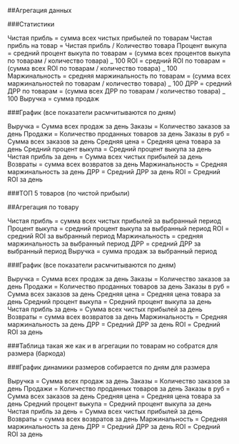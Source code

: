 ##Агрегация данных

###Статистики

Чистая прибль = сумма всех чистых прибылей по товарам
Чистая прибль на товар = Чистая прибль / Количество товара
Процент выкупа = средний процент выкупа по товарам = (сумма всех процентов выкупа по товарам / количество товара) _ 100
ROI = средний ROI по товарам = (сумма всех ROI по товарам / количество товара) _ 100
Маржинальность = средняя маржинальность по товарам = (сумма всех маржинальностей по товарам / количество товара) _ 100
ДРР = средний ДРР по товарам = (сумма всех ДРР по товарам / количество товара) _ 100
Выручка = сумма продаж

###График (все показатели расмчитываются по дням)

Выручка = Сумма всех продаж за день
Заказы = Количество заказов за день
Продажи = Количество проданных товаров за день
Заказы в руб = Сумма всех заказов за день
Средняя цена = Средняя цена товара за день
Средний процент выкупа = Средний процент выкупа за день
Чистая прибль за день = Сумма всех чистых прибылей за день
Возвраты = сумма всех возвратов за день
Маржинальность = Средняя маржинальность за день
ДРР = Средний ДРР за день
ROI = Средний ROI за день

###ТОП 5 товаров (по чистой прибыли)

##Агрегация по товару

Чистая прибль = сумма всех чистых прибылей за выбранный период
Процент выкупа = средний процент выкупа за выбранный период
ROI = средний ROI за выбранный период
Маржинальность = средняя маржинальность за выбранный период
ДРР = средний ДРР за выбранный период
Выручка = сумма продаж за выбранный период

###График (все показатели расмчитываются по дням)

Выручка = Сумма всех продаж за день
Заказы = Количество заказов за день
Продажи = Количество проданных товаров за день
Заказы в руб = Сумма всех заказов за день
Средняя цена = Средняя цена товара за день
Средний процент выкупа = Средний процент выкупа за день
Чистая прибль за день = Сумма всех чистых прибылей за день
Возвраты = сумма всех возвратов за день
Маржинальность = Средняя маржинальность за день
ДРР = Средний ДРР за день
ROI = Средний ROI за день

###Таблица такая же как и в агрегации по товарам но собратся для размера (баркода)

###График динамики размеров собирается по дням для размера

Выручка = Сумма всех продаж за день
Заказы = Количество заказов за день
Продажи = Количество проданных товаров за день
Заказы в руб = Сумма всех заказов за день
Средняя цена = Средняя цена товара за день
Средний процент выкупа = Средний процент выкупа за день
Чистая прибль за день = Сумма всех чистых прибылей за день
Возвраты = сумма всех возвратов за день
Маржинальность = Средняя маржинальность за день
ДРР = Средний ДРР за день
ROI = Средний ROI за день
